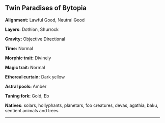 ﻿## Twin Paradises of Bytopia

**Alignment:** Lawful Good, Neutral Good

**Layers:** Dothion, Shurrock

**Gravity:** Objective Directional

**Time:** Normal

**Morphic trait:** Divinely

**Magic trait:** Normal

**Ethereal curtain:** Dark yellow

**Astral pools:** Amber

**Tuning fork:** Gold, Eb

**Natives:** solars, hollyphants, planetars, foo creatures, devas, agathia, baku, sentient animals and trees

---

